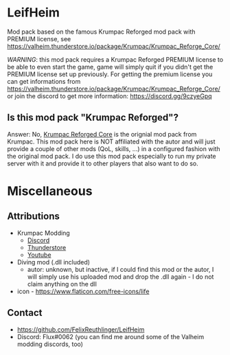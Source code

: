 # LeifHeim

Mod pack based on the famous Krumpac Reforged mod pack with PREMIUM license, see https://valheim.thunderstore.io/package/Krumpac/Krumpac_Reforge_Core/

*WARNING*: this mod pack requires a Krumpac Reforged PREMIUM license to be able to even start the game, game will simply quit if you didn't get the PREMIUM license set up previously. For getting the premium license you can get informations from https://valheim.thunderstore.io/package/Krumpac/Krumpac_Reforge_Core/ or join the discord to get more information: https://discord.gg/9czyeGpq 

## Is this mod pack "Krumpac Reforged"?

Answer: No, [Krumpac Reforged Core](https://valheim.thunderstore.io/package/Krumpac/Krumpac_Reforge_Core/) is the orignial mod pack from Krumpac. This mod pack here
is NOT affiliated with the autor and will just provide a couple of other mods (QoL, skills, ...) in a configured fashion with the original mod pack. I do use this mod pack especially to run my private server with it and provide it to other players that also want to do so. 

# Miscellaneous

## Attributions

* Krumpac Modding 
  * [Discord](https://discord.gg/nPjVa5UW) 
  * [Thunderstore](https://valheim.thunderstore.io/package/Krumpac/)
  * [Youtube](https://www.youtube.com/channel/UCfmO96HfG6ko87ZHlalTcuA)
* Diving mod (.dll included)
  * autor: unknown, but inactive, if I could find this mod or the autor, I will simply use his uploaded mod and drop the .dll again - I do not claim anything on the dll
* icon - https://www.flaticon.com/free-icons/life

## Contact

* https://github.com/FelixReuthlinger/LeifHeim
* Discord: Flux#0062 (you can find me around some of the Valheim modding discords, too)

